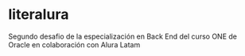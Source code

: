 # literalura
Segundo desafio de la especialización en Back End del curso ONE de Oracle en colaboración con Alura Latam
